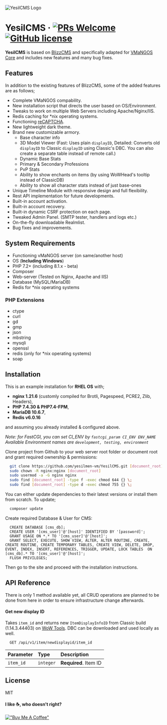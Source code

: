 ![YesilCMS Logo](https://i.imgur.com/Vj0GNLV.png)
# YesilCMS &middot; [![PRs Welcome](https://img.shields.io/badge/PRs-welcome-brightgreen.svg?style=flat-square)](https://github.com/yesilmen-vm/YesilCMS/pulls) [![GitHub license](https://img.shields.io/badge/license-MIT-blue.svg?style=flat-square)](https://github.com/yesilmen-vm/YesilCMS/blob/master/LICENSE)

**YesilCMS** is based on [BlizzCMS](https://github.com/WoW-CMS/BlizzCMS) and specifically adapted for [VMaNGOS Core](https://github.com/vmangos/core) and includes new features and many bug fixes.

## Features

In addition to the existing features of BlizzCMS, some of the added features are as follows;

- Complete VMaNGOS compability.
- New installation script that directs the user based on OS/Environment.
- Tweaks to work on multiple Web Servers including Apache/Nginx/IIS.
- Redis caching for *nix operating systems.
- Functioning [reCAPTCHA](https://www.google.com/recaptcha/admin/create).
- New lightweight dark theme.
- Brand new customizable armory.
  - Base character info
  - 3D Model Viewer (Fast: Uses plain `displayID`, Detailed: Converts old `displayID` to Classic `displayID` using Classic's DBC. You can also create a separate table instead of remote call.)
  - Dynamic Base Stats
  - Primary & Secondary Professions
  - PvP Stats
  - Ability to show enchants on items (by using WoWHead's tooltip instead of ClassicDB)
  - Ability to show all character stats instead of just base-ones
- Unique Timeline Module with responsive design and full flexibility.
- Rest API implementation for future developments.
- Built-in account activation.
- Built-in account recovery.
- Built-in dynamic CSRF protection on each page.
- Tweaked Admin Panel. (SMTP tester, handlers and logs etc.)
- On-the-fly downloadable Realmlist.
- Bug fixes and improvements.

## System Requirements

- Functioning vMaNGOS server (on same/another host)
- OS (**Including Windows**)
- PHP 7.2+ (including 8.1.x - beta)
- Composer
- Web-server (Tested on Nginx, Apache and IIS)
- Database (MySQL/MariaDB)
- Redis for *nix operating systems

### PHP Extensions
- ctype
- curl
- gd
- gmp
- json
- mbstring
- mysqli
- openssl
- redis (only for *nix operating systems)
- soap

## Installation
This is an example installation for **RHEL OS** with;

- **nginx 1.21.6** (customly compiled for Brotli, Pagespeed, PCRE2, Zlib, Headers),
- **PHP 7.4.30 & PHP7.4-FPM**,
- **MariaDB 10.6.7**,
- **Redis v6.0.16**

and assuming you already installed & configured above.

*Note: for FastCGI, you can set CI_ENV by `fastcgi_param CI_ENV ENV_NAME` Available Environment names are `development, testing, environment`*

Clone project from Github to your web server root folder or document root and grant required ownership & permissions:

```bash
  git clone https://github.com/yesilmen-vm/YesilCMS.git [document_root]
  sudo chown -R nginx:nginx [document_root]
  sudo usermod -a -G nginx nginx
  sudo find [document_root] -type f -exec chmod 644 {} \;    
  sudo find [document_root] -type d -exec chmod 755 {} \;
```
You can either update dependencies to their latest versions or install them from scratch. To update;
```bash
  composer update
```
Create required Database & User for CMS:
```mariadb
  CREATE DATABASE [cms_db];
  CREATE USER '[cms_user]'@'[host]' IDENTIFIED BY '[password]';
  GRANT USAGE ON *.* TO '[cms_user]'@'[host]';
  GRANT SELECT, EXECUTE, SHOW VIEW, ALTER, ALTER ROUTINE, CREATE, CREATE ROUTINE, CREATE TEMPORARY TABLES, CREATE VIEW, DELETE, DROP, EVENT, INDEX, INSERT, REFERENCES, TRIGGER, UPDATE, LOCK TABLES  ON [cms_db].* TO '[cms_user]'@'[host]';
  FLUSH PRIVILEGES;
```

Then go to the site and proceed with the installation instructions.

## API Reference
There is only 1 method available yet, all CRUD operations are planned to be done from here in order to ensure infrastructure change afterwards.

#### Get new display ID
Takes `item_id` and returns new `ItemDisplayInfoID` from Classic build  (1.14.3.44403) on [WoW Tools](https://github.com/Marlamin/wow.tools). DBC can be downloaded and used locally as well.

```http
  GET /api/v1/item/newdisplayid/item_id
```

| Parameter | Type      | Description           |
|:----------|:----------|:----------------------|
| `item_id` | `integer` | **Required**. Item ID |

## License

MIT

#### I like ☕, who doesn't right?
[!["Buy Me A Coffee"](https://www.buymeacoffee.com/assets/img/custom_images/orange_img.png)](https://www.buymeacoffee.com/yesilcms)